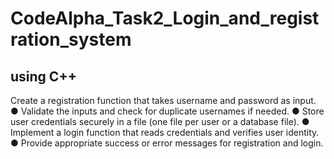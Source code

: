 # CodeAlpha_Task2_Login_and_registration_system
## using C++
Create a registration function that takes username and password as input.
● Validate the inputs and check for duplicate usernames if needed.
● Store user credentials securely in a file (one file per user or a database file).
● Implement a login function that reads credentials and verifies user identity.
● Provide appropriate success or error messages for registration and login.


